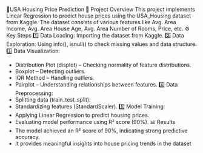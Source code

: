 🏡USA Housing Price Prediction 
  📌 Project Overview
  This project implements Linear Regression to predict house prices using the USA_Housing dataset from Kaggle. The dataset consists of various features like Avg. Area Income,       Avg. Area House Age, Avg. Area Number of Rooms, Price, etc.
  ⚙️ Key Steps
    1️⃣ Data Loading: Importing the dataset from Kaggle.
    2️⃣ Data Exploration: Using info(), isnull() to check missing values and data structure.
    3️⃣ Data Visualization:
  - Distribution Plot (displot) – Checking normality of feature distributions.
  - Boxplot – Detecting outliers.
  - IQR Method – Handling outliers.
  - Pairplot – Understanding relationships between features.
4️⃣ Data Preprocessing:
  - Splitting data (train_test_split).
  - Standardizing features (StandardScaler).
5️⃣ Model Training:
  - Applying Linear Regression to predict housing prices.
  - Evaluating model performance using R² score (90%).
📊 Results
  - The model achieved an R² score of 90%, indicating strong predictive accuracy.
  - It provides meaningful insights into house pricing trends in the dataset
